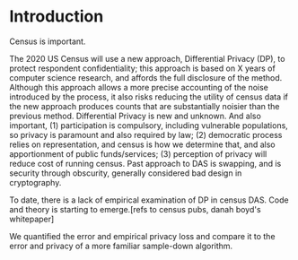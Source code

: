 Introduction
============

Census is important.

The 2020 US Census will use a new approach, Differential Privacy (DP),
to protect respondent confidentiality; this approach is based on X
years of computer science research, and affords the full disclosure of
the method. Although this approach allows a more precise accounting of
the noise introduced by the process, it also risks reducing the
utility of census data if the new approach produces counts that are
substantially noisier than the previous method. Differential Privacy
is new and unknown. And also important, (1) participation is
compulsory, including vulnerable populations, so privacy is paramount
and also required by law; (2) democratic process relies on
representation, and census is how we determine that, and also
apportionment of public funds/services; (3) perception of privacy will
reduce cost of running census. Past approach to DAS is swapping, and
is security through obscurity, generally considered bad design in
cryptography.

To date, there is a lack of empirical examination of DP in census DAS.
Code and theory is starting to emerge.[refs to census pubs, danah
boyd's whitepaper]

We quantified the error and empirical privacy loss and compare it to
the error and privacy of a more familiar sample-down algorithm.



